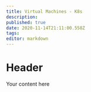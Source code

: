 ```yaml
---
title: Virtual Machines - K8s
description: 
published: true
date: 2020-11-14T21:11:00.558Z
tags: 
editor: markdown
---
```


# Header
Your content here